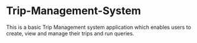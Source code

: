 # Trip-Management-System
This is a basic Trip Management system application which enables users to create, view and manage their trips and run queries.

